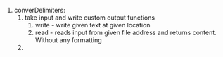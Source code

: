 1. converDelimiters:
   1. take input and write custom output functions
      1. write - write given text at given location
      2. read - reads input from given file address and returns content. Without any formatting
   2.
